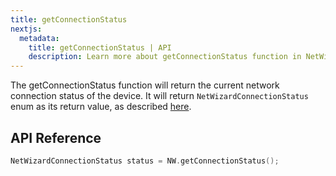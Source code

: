 ```yaml
---
title: getConnectionStatus
nextjs:
  metadata:
    title: getConnectionStatus | API
    description: Learn more about getConnectionStatus function in NetWizard.
---
```


The getConnectionStatus function will return the current network connection status of the device. It will return `NetWizardConnectionStatus` enum as its return value, as described [here](/docs/api/on-connection-status#connection-statuses).

## API Reference

```cpp
NetWizardConnectionStatus status = NW.getConnectionStatus();
```
